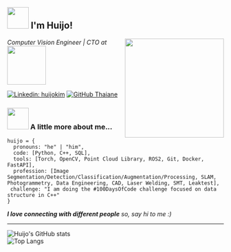 <h2> <img src="https://media.giphy.com/media/MPxg9U887PS0B8XT4J/giphy.gif" width="50"> I'm Huijo!</h2>
<img align='right' src="https://media.giphy.com/media/bAQH7WXKqtIBrPs7sR/giphy.gif" width="230">
<p><em>Computer Vision Engineer | CTO at <img src="https://www.hexafarms.com/images/logo.svg" width="90">
</em></p>

[![Linkedin: huijokim](https://img.shields.io/badge/-ccomkhj-blue?style=flat-square&logo=Linkedin&logoColor=white&link=https://www.linkedin.com/in/khj17/)](https://www.linkedin.com/in/khj17/)
[![GitHub Thaiane](https://img.shields.io/github/followers/ccomkhj?label=follow&style=social)](https://github.com/ccomkhj)


### <img src="https://media.giphy.com/media/SZHwh5YOmhJ3MVyhtD/giphy.gif" width="50"> A little more about me...  

```
huijo = {
  pronouns: "he" | "him",
  code: [Python, C++, SQL],
  tools: [Torch, OpenCV, Point Cloud Library, ROS2, Git, Docker, FastAPI],
  profession: [Image Segmentation/Detection/Classification/Augmentation/Processing, SLAM, Photogrammetry, Data Engineering, CAD, Laser Welding, SMT, Leaktest],
 challenge: "I am doing the #100DaysOfCode challenge focused on data structure in C++"
}
```

<em><b>I love connecting with different people</b> so, say hi to me</b> :)</em> 

---

![Huijo's GitHub stats](https://github-readme-stats.vercel.app/api?username=ccomkhj&show_icons=true) </br>
![Top Langs](https://github-readme-stats.vercel.app/api/top-langs/?username=ccomkhj)
